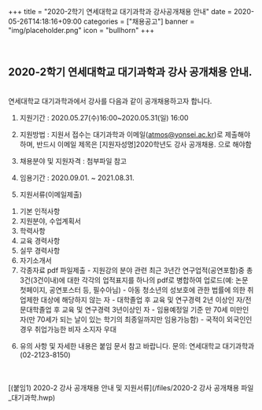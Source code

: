+++
title = "2020-2학기 연세대학교 대기과학과 강사공개채용 안내"
date = 2020-05-26T14:18:16+09:00
categories = ["채용공고"]
banner = "img/placeholder.png"
icon = "bullhorn"
+++
<!--more-->

<br>
<h2> 2020-2학기 연세대학교 대기과학과 강사 공개채용 안내.
</h2>
<br>
연세대학교 대기과학과에서 강사를 다음과 같이 공개채용하고자 합니다.

1. 지원기간 : 2020.05.27(수)16:00~2020.05.31(일) 16:00

2. 지원방법 :
지원서 접수는 대기과학과 이메일(atmos@yonsei.ac.kr)로 제출해야하며,
반드시 이메일 제목은 [지원자성명]2020학년도 강사 공개채용. 으로 해야함

3. 채용분야 및 지원자격 : 첨부파일 참고

4. 임용기간 : 2020.09.01. ~ 2021.08.31.

5. 지원서류(이메일제출)
  1) 기본 인적사항
  2) 지원분야, 수업계획서
  3) 학력사항
  4) 교육 경력사항
  5) 실무 경력사항
  6) 자기소개서
  7) 각종자료 pdf 파일제출
    - 지원강의 분야 관련 최근 3년간 연구업적(공연포함)중 총 3건(3건이내)에 대한 각각의 업적표지를
      하나의 pdf로 병합하여 업로드(예: 논문 첫페이지, 공연포스터 등, 필수아님)
    - 아동 청소년의 성보호에 관한 법률에 의한 취업제한 대상에 해당하지 않는 자
    - 대학졸업 후 교육 및 연구경력 2년 이상인 자/전문대학졸업 후 교육 및 연구경력 3년이상인 자
    - 임용예정일 기준 만 70세 미만인 자(만 70세가 되는 날이 있는 학기의 최종일까지만 임용가능함)
    - 국적이 외국인인 경우 취업가능한 비자 소지자 우대   

6. 유의 사항 및 자세한 내용은 붙임 문서 참고 바랍니다.
   문의: 연세대학교 대기과학과(02-2123-8150)

<br>

<br>
[(붙임1) 2020-2 강사 공개채용 안내 및 지원서류](/files/2020-2 강사 공개채용 파일_대기과학.hwp)

<br>
<br>
